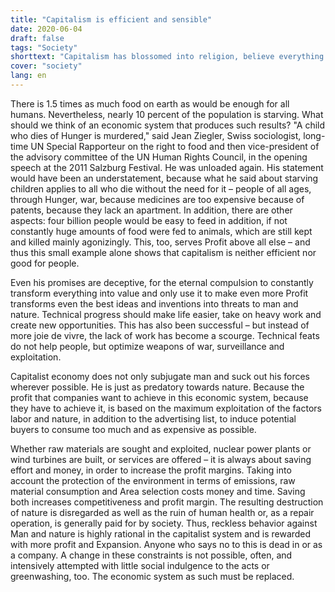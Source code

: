 ```yaml
---
title: "Capitalism is efficient and sensible"
date: 2020-06-04
draft: false
tags: "Society"
shorttext: "Capitalism has blossomed into religion, believe everything and question little, which is not only demonstrated by the worldwide protests."
cover: "society"
lang: en
---
```


There is 1.5 times as much food on earth as would be enough for all humans. Nevertheless, nearly 10 percent of the population is starving. What should we think of an economic system that produces such results? "A child who dies of Hunger is murdered," said Jean Ziegler, Swiss sociologist, long-time UN Special Rapporteur on the right to food and then vice-president of the advisory committee of the UN Human Rights Council, in the opening speech at the 2011 Salzburg Festival. He was unloaded again. His statement would have been an understatement, because what he said about starving children applies to all who die without the need for it – people of all ages, through Hunger, war, because medicines are too expensive because of patents, because they lack an apartment. In addition, there are other aspects: four billion people would be easy to feed in addition, if not constantly huge amounts of food were fed to animals, which are still kept and killed mainly agonizingly. This, too, serves Profit above all else – and thus this small example alone shows that capitalism is neither efficient nor good for people.

Even his promises are deceptive, for the eternal compulsion to constantly transform everything into value and only use it to make even more Profit transforms even the best ideas and inventions into threats to man and nature. Technical progress should make life easier, take on heavy work and create new opportunities. This has also been successful – but instead of more joie de vivre, the lack of work has become a scourge. Technical feats do not help people, but optimize weapons of war, surveillance and exploitation.

Capitalist economy does not only subjugate man and suck out his forces wherever possible. He is just as predatory towards nature. Because the profit that companies want to achieve in this economic system, because they have to achieve it, is based on the maximum exploitation of the factors labor and nature, in addition to the advertising list, to induce potential buyers to consume too much and as expensive as possible.

Whether raw materials are sought and exploited, nuclear power plants or wind turbines are built, or services are offered – it is always about saving effort and money, in order to increase the profit margins. Taking into account the protection of the environment in terms of emissions, raw material consumption and Area selection costs money and time. Saving both increases competitiveness and profit margin. The resulting destruction of nature is disregarded as well as the ruin of human health or, as a repair operation, is generally paid for by society. Thus, reckless behavior against Man and nature is highly rational in the capitalist system and is rewarded with more profit and Expansion. Anyone who says no to this is dead in or as a company. A change in these constraints is not possible, often, and intensively attempted with little social indulgence to the acts or greenwashing, too. The economic system as such must be replaced.
